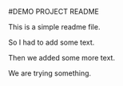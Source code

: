 #DEMO PROJECT README

This is a simple readme file.

So I had to add some text.

Then we added some more text.

We are trying something.
